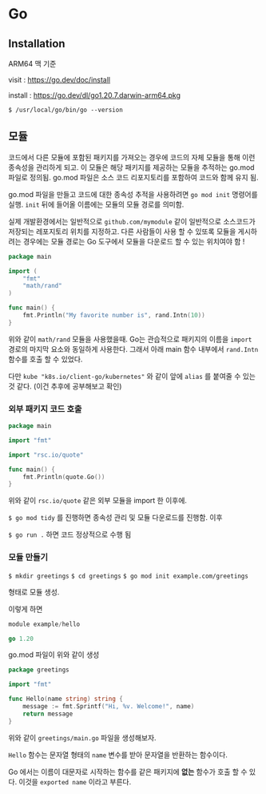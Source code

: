 # Go

## Installation

ARM64 맥 기준

visit : https://go.dev/doc/install

install : https://go.dev/dl/go1.20.7.darwin-arm64.pkg

`$ /usr/local/go/bin/go --version`

## 모듈

코드에서 다른 모듈에 포함된 패키지를 가져오는 경우에 코드의 자체 모듈을 통해 이런 종속성을 관리하게 되고. 이 모듈은 해당 패키지를 제공하는 모듈을 추적하는 go.mod 파일로 정의됨. go.mod 파일은 소스 코드 리포지토리를 포함하여 코드와 함께 유지 됨.

go.mod 파일을 만들고 코드에 대한 종속성 추적을 사용하려면 `go mod init` 명령어를 실행. `init` 뒤에 들어올 이름에는 모듈의 모듈 경로를 의미함.

실제 개발환경에서는 일반적으로 `github.com/mymodule` 같이 일반적으로 소스코드가 저장되는 레포지토리 위치를 지정하고. 다른 사람들이 사용 할 수 있또록 모듈을 게시하려는 경우에는 모듈 경로는 Go 도구에서 모듈을 다운로드 할 수 있는 위치여야 함 !

```go
package main

import (
	"fmt"
	"math/rand"
)

func main() {
	fmt.Println("My favorite number is", rand.Intn(10))
}
```

위와 같이 `math/rand` 모듈을 사용했을때. Go는 관습적으로 패키지의 이름을 `import` 경로의 마지막 요소와 동일하게 사용한다. 
그래서 아래 main 함수 내부에서 `rand.Intn` 함수를 호출 할 수 있었다. 

다만 `kube "k8s.io/client-go/kubernetes"` 와 같이 앞에 `alias` 를 붙여줄 수 있는것 같다. (이건 추후에 공부해보고 확인)

### 외부 패키지 코드 호출

```go
package main

import "fmt"

import "rsc.io/quote"

func main() {
    fmt.Println(quote.Go())
}
```

위와 같이 `rsc.io/quote` 같은 외부 모듈을 import 한 이후에.

`$ go mod tidy` 를 진행하면 종속성 관리 및 모듈 다운로드를 진행함. 이후

`$ go run .` 하면 코드 정상적으로 수행 됨

### 모듈 만들기

`$ mkdir greetings`
`$ cd greetings`
`$ go mod init example.com/greetings`

형태로 모듈 생성. 

이렇게 하면

```go
module example/hello

go 1.20
```

go.mod 파일이 위와 같이 생성

```go
package greetings

import "fmt"

func Hello(name string) string {
	message := fmt.Sprintf("Hi, %v. Welcome!", name)
	return message
}
```

위와 같이 `greetings/main.go` 파일을 생성해보자. 

`Hello` 함수는 문자열 형태의 `name` 변수를 받아 문자열을 반환하는 함수이다. 

Go 에서는 이름이 대문자로 시작하는 함수를 같은 패키지에 **없는** 함수가 호출 할 수 있다. 이것을 `exported name` 이라고 부른다. 

